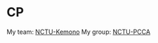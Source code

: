 # CP

My team:  [NCTU-Kemono](https://github.com/NCTU-Kemono)
My group: [NCTU-PCCA](https://github.com/NCTU-PCCA)

